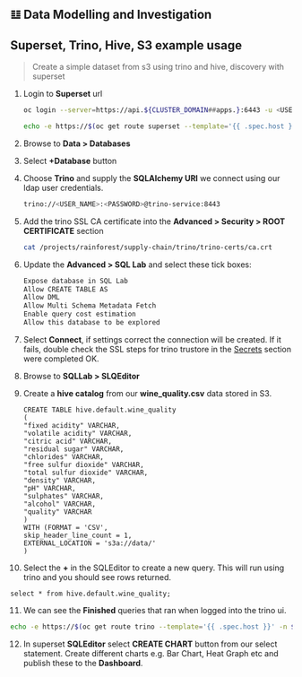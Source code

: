 ## 𝌭️ Data Modelling and Investigation
## Superset, Trino, Hive, S3 example usage
> Create a simple dataset from s3 using trino and hive, discovery with superset 

1. Login to **Superset** url

   ```bash
   oc login --server=https://api.${CLUSTER_DOMAIN##apps.}:6443 -u <USER_NAME> -p <PASSWORD>
   ```

   ```bash
   echo -e https://$(oc get route superset --template='{{ .spec.host }}' -n ${PROJECT_NAME})
   ```

2. Browse to **Data > Databases**
3. Select **+Database** button
4. Choose **Trino** and supply the **SQLAlchemy URI** we connect using our ldap user credentials.

   ```bash
   trino://<USER_NAME>:<PASSWORD>@trino-service:8443
   ```

5. Add the trino SSL CA certificate into the **Advanced > Security > ROOT CERTIFICATE** section

   ```bash
   cat /projects/rainforest/supply-chain/trino/trino-certs/ca.crt
   ```
 
6. Update the **Advanced > SQL Lab** and select these tick boxes:

   ```bash
   Expose database in SQL Lab
   Allow CREATE TABLE AS
   Allow DML
   Allow Multi Schema Metadata Fetch
   Enable query cost estimation
   Allow this database to be explored
   ```

7. Select **Connect**, if settings correct the connection will be created. If it fails, double check the SSL steps for trino trustore in the [Secrets](2-platform-work/3-secrets.md) section were completed OK.

8. Browse to **SQLLab > SLQEditor**
9. Create a **hive catalog** from our **wine_quality.csv** data stored in S3.

   ```iso92-sql
   CREATE TABLE hive.default.wine_quality
   (
   "fixed acidity" VARCHAR,
   "volatile acidity" VARCHAR,
   "citric acid" VARCHAR,
   "residual sugar" VARCHAR,
   "chlorides" VARCHAR,
   "free sulfur dioxide" VARCHAR,
   "total sulfur dioxide" VARCHAR,
   "density" VARCHAR,
   "pH" VARCHAR,
   "sulphates" VARCHAR,
   "alcohol" VARCHAR,
   "quality" VARCHAR
   )
   WITH (FORMAT = 'CSV',
   skip_header_line_count = 1,
   EXTERNAL_LOCATION = 's3a://data/'
   )
   ```

10. Select the **+** in the SQLEditor to create a new query. This will run using trino and you should see rows returned. 

   ```iso92-sql
   select * from hive.default.wine_quality;
   ```

11. We can see the **Finished** queries that ran when logged into the trino ui.

   ```bash
   echo -e https://$(oc get route trino --template='{{ .spec.host }}' -n ${PROJECT_NAME})
   ```

12. In superset **SQLEditor** select **CREATE CHART** button from our select statement. Create different charts e.g. Bar Chart, Heat Graph etc and publish these to the **Dashboard**.
